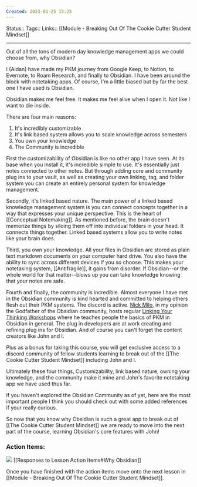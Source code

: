 ```yaml
---
Created: 2023-01-25 15:25
---
```

Status:: 
Tags:: 
Links:: [[Module - Breaking Out Of The Cookie Cutter Student Mindset]]
___


Out of all the tons of modern day knowledge management apps we could choose from, why Obsidian? 

I (Aidan) have made my PKM journey from Google Keep, to Notion, to Evernote, to Roam Research, and finally to Obsidian. I have been around the block with notetaking apps. Of course, I'm a little biased but by far the best one I have used is Obsidian.

Obsidian makes me feel free. It makes me feel alive when I open it. Not like I want to die inside.

There are four main reasons:
1. It's incredibly customizable
2. It's link based system allows you to scale knowledge across semesters
3. You own your knowledge
4. The Community is incredible

First the customizability of Obsidian is like no other app I have seen. At its base when you install it, it's incredible simple to use. It's essentially just notes connected to other notes. But through adding core and community plug ins to your vault, as well as creating your own linking, tag, and folder system you can create an entirely personal system for knowledge management. 

Secondly, it's linked based nature. The main power of a linked based knowledge management system is you can connect concepts together in a way that expresses your unique perspective. This is the heart of [[Conceptual Notemaking]]. As mentioned before, the brain doesn't memorize things by siloing them off into individual folders in your head. It connects things together. Linked based systems allow you to write notes like your brain does.

Third, you own your knowledge. All your files in Obsidian are stored as plain text markdown documents on your computer hard drive. You also have the ability to sync across different devices if you so choose. This makes your notetaking system, [[Antifragile]], it gains from disorder. If Obsidian--or the whole world for that matter--blows up you can take knowledge knowing that your notes are safe. 

Fourth and finally, the community is incredible. Almost everyone I have met in the Obsidian community is kind hearted and committed to helping others flesh out their PKM systems. The discord is active. [Nick Milo](https://www.youtube.com/@linkingyourthinking), in my opinion the Godfather of the Obsidian community, hosts regular [Linking Your Thinking Workshops](https://www.linkingyourthinking.com/) where he teaches people the basics of PKM in Obsidian in general. The plug in developers are at work creating and refining plug ins for Obsidian. And of course you can't forget the content creators like John and I. 

Plus as a bonus for taking this course, you will get exclusive access to a discord community of fellow students learning to break out of the [[The Cookie Cutter Student Mindset]] including John and I.

Ultimately these four things, Customizability, link based nature, owning your knowledge, and the community make it mine and John's favorite notetaking app we have used thus far.

If you haven't explored the Obsidian Community as of yet, here are the most important people I think you should check out with some added references if your really curious.

So now that you know why Obsidian is such a great app to break out of [[The Cookie Cutter Student Mindset]] we are ready to move into the next part of the course, learning Obsidian's core features with John! 

### Action Items: 
![](https://embed.filekitcdn.com/e/ipyk1kAZUAWQreQYS6UoFE/9sJ5rRzrt5h7ykMavk6Nub)
[[Responses to Lesson Action Items#Why Obsidian]]

Once you have finished with the action items move onto the next lesson in [[Module - Breaking Out Of The Cookie Cutter Student Mindset]].



